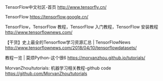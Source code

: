TensorFlow中文社区-首页
http://www.tensorfly.cn/

TensorFlow
https://tensorflow.google.cn/

TensorFlow，TensorFlow 教程，TensorFlow 入门教程，TensorFlow 安装教程
http://www.tensorflownews.com/

【干货】史上最全的Tensorflow学习资源汇总 | TensorFlowNews
http://www.tensorflownews.com/2018/04/10/tensorflowdatasets/

教程一览 | 莫烦Python-这个很6
https://morvanzhou.github.io/tutorials/

MorvanZhou/tutorials: 机器学习相关教程-github code
https://github.com/MorvanZhou/tutorials